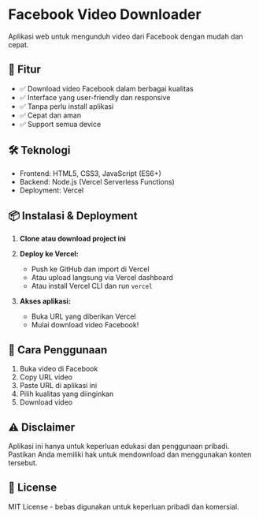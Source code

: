 # Facebook Video Downloader

Aplikasi web untuk mengunduh video dari Facebook dengan mudah dan cepat.

## 🚀 Fitur

- ✅ Download video Facebook dalam berbagai kualitas
- ✅ Interface yang user-friendly dan responsive
- ✅ Tanpa perlu install aplikasi
- ✅ Cepat dan aman
- ✅ Support semua device

## 🛠️ Teknologi

- Frontend: HTML5, CSS3, JavaScript (ES6+)
- Backend: Node.js (Vercel Serverless Functions)
- Deployment: Vercel

## 📦 Instalasi & Deployment

1. **Clone atau download project ini**

2. **Deploy ke Vercel:**
   - Push ke GitHub dan import di Vercel
   - Atau upload langsung via Vercel dashboard
   - Atau install Vercel CLI dan run `vercel`

3. **Akses aplikasi:**
   - Buka URL yang diberikan Vercel
   - Mulai download video Facebook!

## 🔧 Cara Penggunaan

1. Buka video di Facebook
2. Copy URL video
3. Paste URL di aplikasi ini
4. Pilih kualitas yang diinginkan
5. Download video

## ⚠️ Disclaimer

Aplikasi ini hanya untuk keperluan edukasi dan penggunaan pribadi. Pastikan Anda memiliki hak untuk mendownload dan menggunakan konten tersebut.

## 📄 License

MIT License - bebas digunakan untuk keperluan pribadi dan komersial.
